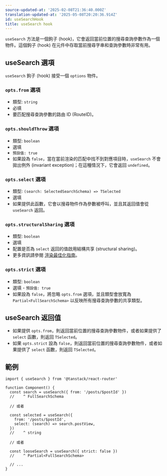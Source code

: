 ```yaml
---
source-updated-at: '2025-02-08T21:36:40.000Z'
translation-updated-at: '2025-05-08T20:20:36.914Z'
id: useSearchHook
title: useSearch hook
---
```


`useSearch` 方法是一個鉤子 (hook)，它會返回當前位置的搜尋查詢參數作為一個物件。這個鉤子 (hook) 在元件中存取當前搜尋字串和查詢參數時非常有用。

## useSearch 選項

`useSearch` 鉤子 (hook) 接受一個 `options` 物件。

### `opts.from` 選項

- 類型: `string`
- 必填
- 要匹配搜尋查詢參數的路由 ID (RouteID)。

### `opts.shouldThrow` 選項

- 類型: `boolean`
- 選填
- `預設值: true`
- 如果設為 `false`，當在當前渲染的匹配中找不到對應項目時，`useSearch` 不會拋出例外 (invariant exception)；在這種情況下，它會返回 `undefined`。

### `opts.select` 選項

- 類型: `(search: SelectedSearchSchema) => TSelected`
- 選填
- 如果提供此函數，它會以搜尋物件作為參數被呼叫，並且其返回值會從 `useSearch` 返回。

### `opts.structuralSharing` 選項

- 類型: `boolean`
- 選填
- 配置是否為 `select` 返回的值啟用結構共享 (structural sharing)。
- 更多資訊請參閱 [渲染最佳化指南](../../guide/render-optimizations.md)。

### `opts.strict` 選項

- 類型: `boolean`
- 選填 - `預設值: true`
- 如果設為 `false`，將忽略 `opts.from` 選項，並且類型會放寬為 `Partial<FullSearchSchema>` 以反映所有搜尋查詢參數的共享類型。

## useSearch 返回值

- 如果提供 `opts.from`，則返回當前位置的搜尋查詢參數物件，或者如果提供了 `select` 函數，則返回 `TSelected`。
- 如果 `opts.strict` 設為 `false`，則返回當前位置的搜尋查詢參數物件，或者如果提供了 `select` 函數，則返回 `TSelected`。

## 範例

```tsx
import { useSearch } from '@tanstack/react-router'

function Component() {
  const search = useSearch({ from: '/posts/$postId' })
  //    ^ FullSearchSchema

  // 或者

  const selected = useSearch({
    from: '/posts/$postId',
    select: (search) => search.postView,
  })
  //    ^ string

  // 或者

  const looseSearch = useSearch({ strict: false })
  //    ^ Partial<FullSearchSchema>

  // ...
}
```

